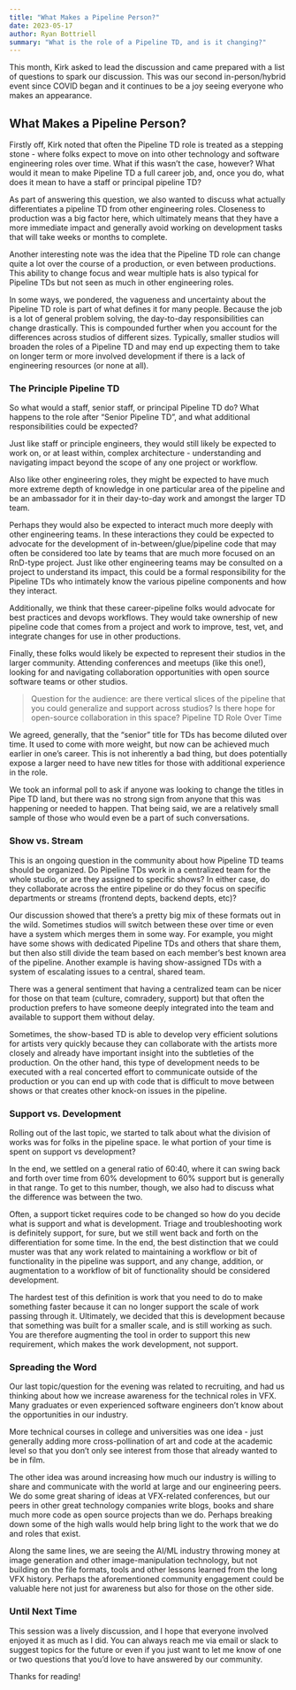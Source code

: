 ```yaml
---
title: "What Makes a Pipeline Person?"
date: 2023-05-17
author: Ryan Bottriell
summary: "What is the role of a Pipeline TD, and is it changing?"
---
```


This month, Kirk asked to lead the discussion and came prepared with a list of questions to spark our discussion. This was our second in-person/hybrid event since COVID began and it continues to be a joy seeing everyone who makes an appearance.

## What Makes a Pipeline Person?

Firstly off, Kirk noted that often the Pipeline TD role is treated as a stepping stone - where folks expect to move on into other technology and software engineering roles over time. What if this wasn’t the case, however? What would it mean to make Pipeline TD a full career job, and, once you do, what does it mean to have a staff or principal pipeline TD?

As part of answering this question, we also wanted to discuss what actually differentiates a pipeline TD from other engineering roles. Closeness to production was a big factor here, which ultimately means that they have a more immediate impact and generally avoid working on development tasks that will take weeks or months to complete.

Another interesting note was the idea that the Pipeline TD role can change quite a lot over the course of a production, or even between productions. This ability to change focus and wear multiple hats is also typical for Pipeline TDs but not seen as much in other engineering roles.

In some ways, we pondered, the vagueness and uncertainty about the Pipeline TD role is part of what defines it for many people. Because the job is a lot of general problem solving, the day-to-day responsibilities can change drastically. This is compounded further when you account for the differences across studios of different sizes. Typically, smaller studios will broaden the roles of a Pipeline TD and may end up expecting them to take on longer term or more involved development if there is a lack of engineering resources (or none at all). 

### The Principle Pipeline TD

So what would a staff, senior staff, or principal Pipeline TD do? What happens to the role after “Senior Pipeline TD”, and what additional responsibilities could be expected?

Just like staff or principle engineers, they would still likely be expected to work on, or at least within, complex architecture - understanding and navigating impact beyond the scope of any one project or workflow.

Also like other engineering roles, they might be expected to have much more extreme depth of knowledge in one particular area of the pipeline and be an ambassador for it in their day-to-day work and amongst the larger TD team.

Perhaps they would also be expected to interact much more deeply with other engineering teams. In these interactions they could be expected to advocate for the development of in-between/glue/pipeline code that may often be considered too late by teams that are much more focused on an RnD-type project. Just like other engineering teams may be consulted on a project to understand its impact, this could be a formal responsibility for the Pipeline TDs who intimately know the various pipeline components and how they interact. 

Additionally, we think that these career-pipeline folks would advocate for best practices and devops workflows. They would take ownership of new pipeline code that comes from a project and work to improve, test, vet, and integrate changes for use in other productions.

Finally, these folks would likely be expected to represent their studios in the larger community. Attending conferences and meetups (like this one!), looking for and navigating collaboration opportunities with open source software teams or other studios. 

> Question for the audience: are there vertical slices of the pipeline that you could generalize and support across studios? Is there hope for open-source collaboration in this space?
Pipeline TD Role Over Time

We agreed, generally, that the “senior” title for TDs has become diluted over time. It used to come with more weight, but now can be achieved much earlier in one’s career. This is not inherently a bad thing, but does potentially expose a larger need to have new titles for those with additional experience in the role.

We took an informal poll to ask if anyone was looking to change the titles in Pipe TD land, but there was no strong sign from anyone that this was happening or needed to happen. That being said, we are a relatively small sample of those who would even be a part of such conversations.

### Show vs. Stream

This is an ongoing question in the community about how Pipeline TD teams should be organized. Do Pipeline TDs work in a centralized team for the whole studio, or are they assigned to specific shows? In either case, do they collaborate across the entire pipeline or do they focus on specific departments or streams (frontend depts, backend depts, etc)?

Our discussion showed that there’s a pretty big mix of these formats out in the wild. Sometimes studios will switch between these over time or even have a system which merges them in some way. For example, you might have some shows with dedicated Pipeline TDs and others that share them, but then also still divide the team based on each member’s best known area of the pipeline. Another example is having show-assigned TDs with a system of escalating issues to a central, shared team.

There was a general sentiment that having a centralized team can be nicer for those on that team (culture, comradery, support) but that often the production prefers to have someone deeply integrated into the team and available to support them without delay. 

Sometimes, the show-based TD is able to develop very efficient solutions for artists very quickly because they can collaborate with the artists more closely and already have important insight into the subtleties of the production. On the other hand, this type of development needs to be executed with a real concerted effort to communicate outside of the production or you can end up with code that is difficult to move between shows or that creates other knock-on issues in the pipeline.

### Support vs. Development

Rolling out of the last topic, we started to talk about what the division of works was for folks in the pipeline space. Ie what portion of your time is spent on support vs development?

In the end, we settled on a general ratio of 60:40, where it can swing back and forth over time from 60% development to 60% support but is generally in that range. To get to this number, though, we also had to discuss what the difference was between the two. 

Often, a support ticket requires code to be changed so how do you decide what is support and what is development. Triage and troubleshooting work is definitely support, for sure, but we still went back and forth on the differentiation for some time. In the end, the best distinction that we could muster was that any work related to maintaining a workflow or bit of functionality in the pipeline was support, and any change, addition, or augmentation to a workflow of bit of functionality should be considered development.

The hardest test of this definition is work that you need to do to make something faster because it can no longer support the scale of work passing through it. Ultimately, we decided that this is development because that something was built for a smaller scale, and is still working as such. You are therefore augmenting the tool in order to support this new requirement, which makes the work development, not support. 

### Spreading the Word

Our last topic/question for the evening was related to recruiting, and had us thinking about how we increase awareness for the technical roles in VFX. Many graduates or even experienced software engineers don’t know about the opportunities in our industry.

More technical courses in college and universities was one idea - just generally adding more cross-pollination of art and code at the academic level so that you don’t only see interest from those that already wanted to be in film.

The other idea was around increasing how much our industry is willing to share and communicate with the world at large and our engineering peers. We do some great sharing of ideas at VFX-related conferences, but our peers in other great technology companies write blogs, books and share much more code as open source projects than we do. Perhaps breaking down some of the high walls would help bring light to the work that we do and roles that exist.

Along the same lines, we are seeing the AI/ML industry throwing money at image generation and other image-manipulation technology, but not building on the file formats, tools and other lessons learned from the long VFX history. Perhaps the aforementioned community engagement could be valuable here not just for awareness but also for those on the other side.

### Until Next Time

This session was a lively discussion, and I hope that everyone involved enjoyed it as much as I did. You can always reach me via email or slack to suggest topics for the future or even if you just want to let me know of one or two questions that you’d love to have answered by our community.

Thanks for reading!
